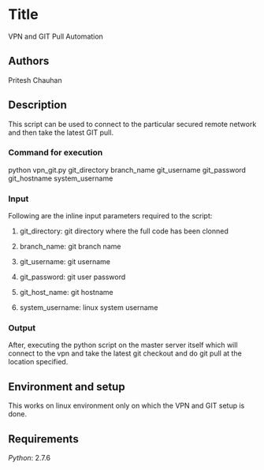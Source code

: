 # Title

VPN and GIT Pull Automation

## Authors

Pritesh Chauhan

## Description

This script can be used to connect to the particular secured remote network and then take the latest GIT pull.

### Command for execution

python vpn_git.py git_directory branch_name git_username git_password git_hostname system_username

### Input

Following are the inline input parameters required to the script:

1. git_directory: git directory where the full code has been clonned

2. branch_name: git branch name

3. git_username: git username

4. git_password: git user password

5. git_host_name: git hostname

6. system_username: linux system username

### Output

After, executing the python script on the master server itself which will connect to the vpn and take the latest git checkout and do git pull at the location specified. 

## Environment and setup

This works on linux environment only on which the VPN and GIT setup is done.

## Requirements 

*Python*: 2.7.6
					









